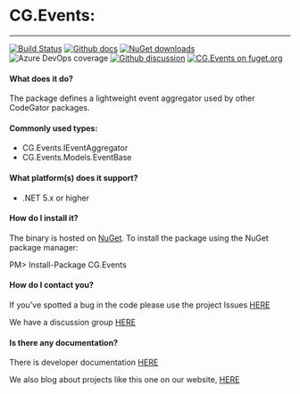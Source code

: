 # CG.Events: 
---
[![Build Status](https://dev.azure.com/codegator/CG.Events/_apis/build/status/CodeGator.CG.Events?branchName=main)](https://dev.azure.com/codegator/CG.Events/_build/latest?definitionId=25&branchName=main)
[![Github docs](https://img.shields.io/static/v1?label=Documentation&message=online&color=blue)](https://codegator.github.io/CG.Events/index.html)
[![NuGet downloads](https://img.shields.io/nuget/dt/CG.Events.svg?style=flat)](https://nuget.org/packages/CG.Events)
![Azure DevOps coverage](https://img.shields.io/azure-devops/coverage/codegator/CG.Events/25)
[![Github discussion](https://img.shields.io/badge/Discussion-online-blue)](https://github.com/CodeGator/CG.Events/discussions)
[![CG.Events on fuget.org](https://www.fuget.org/packages/CG.Events/badge.svg)](https://www.fuget.org/packages/CG.Events)

#### What does it do?
The package defines a lightweight event aggregator used by other CodeGator packages. 

#### Commonly used types:
* CG.Events.IEventAggregator
* CG.Events.Models.EventBase

#### What platform(s) does it support?
* .NET 5.x or higher

#### How do I install it?
The binary is hosted on [NuGet](https://www.nuget.org/packages/CG.Events/). To install the package using the NuGet package manager:

PM> Install-Package CG.Events

#### How do I contact you?
If you've spotted a bug in the code please use the project Issues [HERE](https://github.com/CodeGator/CG.Events/issues)

We have a discussion group [HERE](https://github.com/CodeGator/CG.Events/discussions)

#### Is there any documentation?
There is developer documentation [HERE](https://codegator.github.io/CG.Events/)

We also blog about projects like this one on our website, [HERE](http://www.codegator.com)

